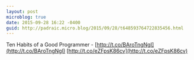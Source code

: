 ```yaml
---
layout: post
microblog: true
date: 2015-09-28 16:22 -0400
guid: http://padraic.micro.blog/2015/09/28/t648593764722835456.html
---
```

Ten Habits of a Good Programmer - [http://t.co/BAroTngNgI](http://t.co/BAroTngNgI) [http://t.co/eZFpsK86cv](http://t.co/eZFpsK86cv)
